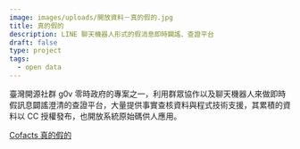 ```yaml
---
image: images/uploads/開放資料－真的假的.jpg
title: 真的假的
description: LINE 聊天機器人形式的假消息即時闢謠、查證平台
draft: false
type: project
tags:
  - open data
---
```

臺灣開源社群 g0v 零時政府的專案之一，利用群眾協作以及聊天機器人來做即時假訊息闢謠澄清的查證平台，大量提供事實查核資料與程式技術支援，其累積的資料以 CC 授權發布，也開放系統原始碼供人應用。

[Cofacts 真的假的](http://cofacts.tw/)